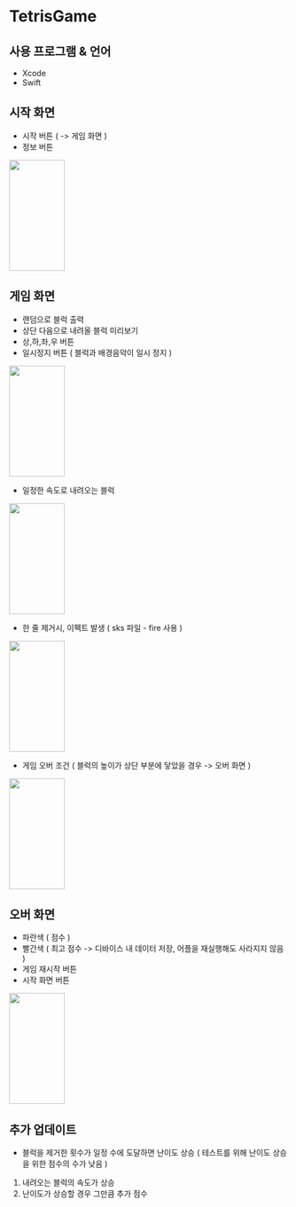 # TetrisGame

## 사용 프로그램 & 언어 
 - Xcode
 - Swift

## 시작 화면
  * 시작 버튼 ( -> 게임 화면 )
  * 정보 버튼
<img src="https://images.velog.io/images/everytime79/post/52568944-fa9e-405a-a733-6af4bbe638d6/Simulator%20Screen%20Shot%20-%20iPhone%2011%20Pro%20Max%20-%202020-12-29%20at%2022.07.02.png" width="100" height="200">

## 게임 화면
  * 랜덤으로 블럭 출력
  * 상단 다음으로 내려올 블럭 미리보기
  * 상,하,좌,우 버튼
  * 일시정지 버튼 ( 블럭과 배경음악이 일시 정지 )

<img src="https://images.velog.io/images/everytime79/post/9a674585-3fa8-44e9-81e8-2ddc2168ef42/Simulator%20Screen%20Shot%20-%20iPhone%2011%20Pro%20Max%20-%202020-12-29%20at%2022.07.12.png" width="100" height="200">

  * 일정한 속도로 내려오는 블럭

<img src="https://images.velog.io/images/everytime79/post/d6aebb76-a0aa-4f79-8a07-9fc78bfeb8d9/Simulator%20Screen%20Shot%20-%20iPhone%2011%20Pro%20Max%20-%202020-12-29%20at%2022.07.42.png" width="100" height="200">

  * 한 줄 제거시, 이펙트 발생 ( sks 파일 - fire 사용 )

<img src="https://images.velog.io/images/everytime79/post/b9941cea-298b-4f78-82ae-055f70d1be33/Simulator%20Screen%20Shot%20-%20iPhone%2011%20Pro%20Max%20-%202020-12-29%20at%2022.08.19.png" width="100" height="200">

  * 게임 오버 조건 ( 블럭의 높이가 상단 부분에 닿았을 경우 -> 오버 화면 )

<img src="https://images.velog.io/images/everytime79/post/df5ad9c8-8ac5-4b58-a0d5-42fcb7afd69f/Simulator%20Screen%20Shot%20-%20iPhone%2011%20Pro%20Max%20-%202020-12-29%20at%2022.08.31.png" width="100" height="200">

## 오버 화면
  * 파란색 ( 점수 )
  * 빨간색 ( 최고 점수 -> 디바이스 내 데이터 저장, 어플을 재실행해도 사라지지 않음 )
  * 게임 재시작 버튼
  * 시작 화면 버튼 
  
<img src="https://images.velog.io/images/everytime79/post/857203aa-ccb8-4c10-874e-56b3261136bd/Simulator%20Screen%20Shot%20-%20iPhone%2011%20Pro%20Max%20-%202020-12-29%20at%2022.08.35.png" width="100" height="200">

## 추가 업데이트
 * 블럭을 제거한 횟수가 일정 수에 도달하면 난이도 상승 ( 테스트를 위해 난이도 상승을 위한 점수의 수가 낮음 )
  1. 내려오는 블럭의 속도가 상승
  2. 난이도가 상승할 경우 그만큼 추가 점수

